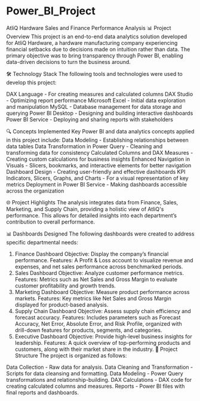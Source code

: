# Power_BI_Project

AtliQ Hardware Sales and Finance Performance Analysis
📊 Project Overview
This project is an end-to-end data analytics solution developed for AtliQ Hardware, a hardware manufacturing company experiencing financial setbacks due to decisions made on intuition rather than data. The primary objective was to bring transparency through Power BI, enabling data-driven decisions to turn the business around.

🛠️ Technology Stack
The following tools and technologies were used to develop this project:

DAX Language - For creating measures and calculated columns
DAX Studio - Optimizing report performance
Microsoft Excel - Initial data exploration and manipulation
MySQL - Database management for data storage and querying
Power BI Desktop - Designing and building interactive dashboards
Power BI Service - Deploying and sharing reports with stakeholders

🔍 Concepts Implemented
Key Power BI and data analytics concepts applied in this project include:
Data Modeling - Establishing relationships between data tables
Data Transformation in Power Query - Cleaning and transforming data for consistency
Calculated Columns and DAX Measures - Creating custom calculations for business insights
Enhanced Navigation in Visuals - Slicers, bookmarks, and interactive elements for better navigation
Dashboard Design - Creating user-friendly and effective dashboards
KPI Indicators, Slicers, Graphs, and Charts - For a visual representation of key metrics
Deployment in Power BI Service - Making dashboards accessible across the organization

🌐 Project Highlights
The analysis integrates data from Finance, Sales, Marketing, and Supply Chain, providing a holistic view of AtliQ's performance. This allows for detailed insights into each department’s contribution to overall performance.

📊 Dashboards Designed
The following dashboards were created to address specific departmental needs:

1. Finance Dashboard
Objective: Display the company’s financial performance.
Features: A Profit & Loss account to visualize revenue and expenses, and net sales performance across benchmarked periods.
2. Sales Dashboard
Objective: Analyze customer performance metrics.
Features: Metrics such as Net Sales and Gross Margin to evaluate customer profitability and growth trends.
3. Marketing Dashboard
Objective: Measure product performance across markets.
Features: Key metrics like Net Sales and Gross Margin displayed for product-based analysis.
4. Supply Chain Dashboard
Objective: Assess supply chain efficiency and forecast accuracy.
Features: Includes parameters such as Forecast Accuracy, Net Error, Absolute Error, and Risk Profile, organized with drill-down features for products, segments, and categories.
5. Executive Dashboard
Objective: Provide high-level business insights for leadership.
Features: A quick overview of top-performing products and customers, along with their market share in the industry.
📁 Project Structure
The project is organized as follows:

Data Collection - Raw data for analysis.
Data Cleaning and Transformation - Scripts for data cleansing and formatting.
Data Modeling - Power Query transformations and relationship-building.
DAX Calculations - DAX code for creating calculated columns and measures.
Reports - Power BI files with final reports and dashboards.

